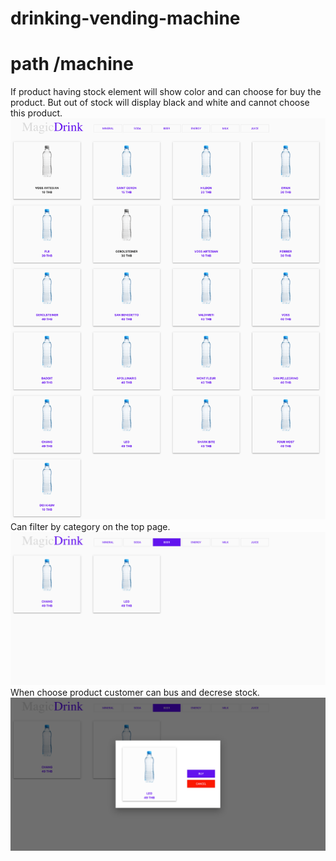 # drinking-vending-machine
# path /machine
If product having stock element will show color and can choose for buy the product.
But out of stock will display black and white and cannot choose this product.
![Main](https://github.com/boat1994/drinking-vending-machine/blob/master/machine%20page.png)
Can filter by category on the top page.
![Main](https://github.com/boat1994/drinking-vending-machine/blob/master/filter%20by%20category.png)
When choose product customer can bus and decrese stock.
![Choose product](https://github.com/boat1994/drinking-vending-machine/blob/master/choose%20product.png)
